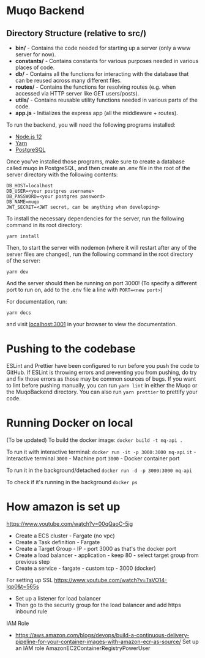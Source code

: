 # Muqo Backend

## Directory Structure (relative to src/)

- **bin/** - Contains the code needed for starting up a server (only a www server for now).
- **constants/** - Contains constants for various purposes needed in various places of code.
- **db/** - Contains all the functions for interacting with the database that can be reused
  across many different files.
- **routes/** - Contains the functions for resolving routes (e.g. when accessed via HTTP server
  like GET users/posts).
- **utils/** - Contains reusable utility functions needed in various parts of the code.
- **app.js** - Initializes the express app (all the middleware + routes).

To run the backend, you will need the following programs installed:

- [Node.js 12](https://nodejs.org)
- [Yarn](https://classic.yarnpkg.com)
- [PostgreSQL](https://postgresql.org)

Once you've installed those programs, make sure to create a database called muqo in PostgreSQL, and then create an .env file in the root of the server directory with the following contents:

```dotenv
DB_HOST=localhost
DB_USER=<your postgres username>
DB_PASSWORD=<your postgres password>
DB_NAME=muqo
JWT_SECRET=<JWT secret, can be anything when developing>
```

To install the necessary dependencies for the server, run the following command in its root directory:

```shell script
yarn install
```

Then, to start the server with nodemon (where it will restart after any of the server files are changed), run the following command in the root directory of the server:

```shell script
yarn dev
```

And the server should then be running on port 3000! (To specify a different port to run on, add to the .env file a line with `PORT=<new port>`)

For documentation, run:

```shell script
yarn docs
```

and visit [localhost:3001](http://localhost:3001) in your browser to view the documentation.

# Pushing to the codebase

ESLint and Prettier have been configured to run before you push the code to GitHub. If ESLint is throwing errors and preventing you from pushing, do try and fix those errors as those may be common sources of bugs. If you want to lint before pushing manually, you can run `yarn lint` in either the Muqo or the MuqoBackend directory. You can also run `yarn prettier` to prettify your code.

# Running Docker on local

(To be updated)
To build the docker image:
`docker build -t mq-api .`

To run it with interactive terminal:
`docker run -it -p 3000:3000 mq-api`
`it` - Interactive terminal
`3000` - Machine port
`3000` - Docker container port

To run it in the background/detached
`docker run -d -p 3000:3000 mq-api`

To check if it's running in the background
`docker ps`

# How amazon is set up

https://www.youtube.com/watch?v=00qQaoC-5ig

- Create a ECS cluster - Fargate (no vpc)
- Create a Task definition - Fargate
- Create a Target Group - IP - port 3000 as that's the docker port
- Create a load balancer - application - keep 80 - select target group from previous step
- Create a service - fargate - custom tcp - 3000 (docker)

For setting up SSL
https://www.youtube.com/watch?v=TsVO14-lqp0&t=565s

- Set up a listener for load balancer
- Then go to the security group for the load balancer and add https inbound rule

IAM Role

- https://aws.amazon.com/blogs/devops/build-a-continuous-delivery-pipeline-for-your-container-images-with-amazon-ecr-as-source/
  Set up an IAM role AmazonEC2ContainerRegistryPowerUser
